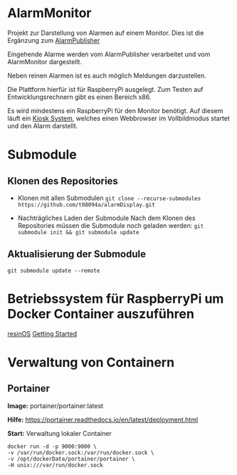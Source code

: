 # AlarmMonitor

Projekt zur Darstellung von Alarmen auf einem Monitor.
Dies ist die Ergänzung zum [AlarmPublisher](https://github.com/t08094a/alarmPublisher)

Eingehende Alarme werden vom AlarmPublisher verarbeitet und vom AlarmMonitor dargestellt.

Neben reinen Alarmen ist es auch möglich Meldungen darzustellen.

Die Plattform hierfür ist für RaspberryPi ausgelegt. Zum Testen auf Entwicklungsrechnern gibt es einen Bereich x86.

Es wird mindestens ein RaspberryPi für den Monitor benötigt. Auf diesem läuft ein [Kiosk System](./kiosk), welches einen Webbrowser im Vollbildmodus startet und den Alarm darstellt.

# Submodule

## Klonen des Repositories
* Klonen mit allen Submodulen
`git clone --recurse-submodules https://github.com/t08094a/alarmDisplay.git`

* Nachträgliches Laden der Submodule
Nach dem Klonen des Repositories müssen die Submodule noch geladen werden:
`git submodule init && git submodule update`

## Aktualisierung der Submodule
`git submodule update --remote`


# Betriebssystem für RaspberryPi um Docker Container auszuführen

[resinOS](https://resinos.io/)
[Getting Started](https://resinos.io/docs/raspberrypi3/gettingstarted/)

# Verwaltung von Containern

## Portainer

**Image:** portainer/portainer:latest

**Hilfe:** https://portainer.readthedocs.io/en/latest/deployment.html

**Start:**
Verwaltung lokaler Container
```
docker run -d -p 9000:9000 \
-v /var/run/docker.sock:/var/run/docker.sock \
-v /opt/dockerData/portainer/portainer \
-H unix:///var/run/docker.sock
```
